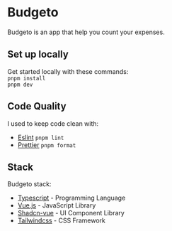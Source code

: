 # Budgeto

Budgeto is an app that help you count your expenses.

## Set up locally

Get started locally with these commands:<br>
`pnpm install`<br>
`pnpm dev`

## Code Quality

I used to keep code clean with:

- [Eslint](https://eslint.org/) `pnpm lint`
- [Prettier](https://prettier.io/) `pnpm format`

## Stack

Budgeto stack:

- [Typescript](https://www.typescriptlang.org/) - Programming Language
- [Vue.js](https://vuejs.org/) - JavaScript Library
- [Shadcn-vue](https://www.shadcn-vue.com/) - UI Component Library
- [Tailwindcss](https://tailwindcss.com/) - CSS Framework
